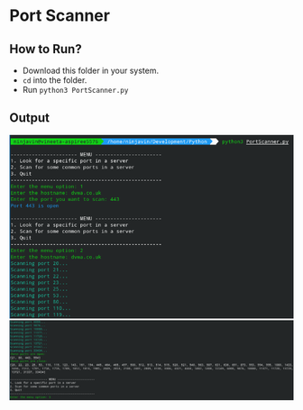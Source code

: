 # Port Scanner

## How to Run?

* Download this folder in your system.
* `cd` into the folder.
* Run `python3 PortScanner.py`

## Output

![image](images/portscanner1.png)
![image](images/portscanner2.png)
